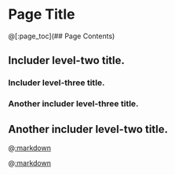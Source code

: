 # Page Title

@[:page_toc](## Page Contents)

## Includer level-two title.

### Includer level-three title.

### Another includer level-three title.

## Another includer level-two title.

@[:markdown](markdown_0.md)

@[:markdown](markdown_1.md)

